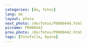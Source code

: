 ```yaml
---
categories: [de, fotos]
lang: de
layout: photo
next_photo: /de/fotos/P0000444.html
picname: P0000443
prev_photo: /de/fotos/P0000442.html
tags: [Fotofalle, Hyena]
---
```

